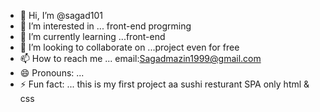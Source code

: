 - 👋 Hi, I’m @sagad101
- 👀 I’m interested in ... front-end progrming
- 🌱 I’m currently learning ...front-end
- 💞️ I’m looking to collaborate on ...project even for free
- 📫 How to reach me ... email:Sagadmazin1999@gmail.com
- 😄 Pronouns: ...
- ⚡ Fun fact: ... this is my first project aa sushi resturant SPA only html & css

<!---
sagad101/sagad101 is a ✨ special ✨ repository because its `README.md` (this file) appears on your GitHub profile.
You can click the Preview link to take a look at your changes.
--->
